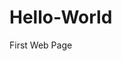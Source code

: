 # Hello-World
First Web Page
<html>
  <head>
    <title>Hello World</title>
    <body>
    </body>
  </head>
</html>

